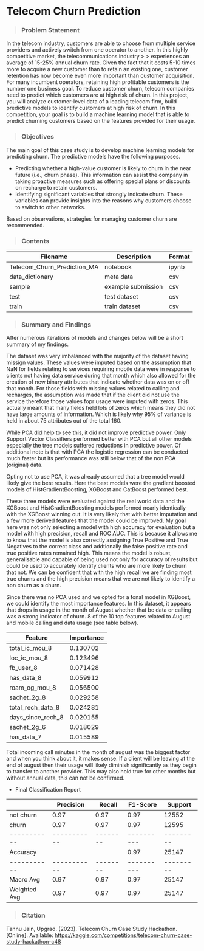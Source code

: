 # Telecom Churn Prediction
> ### Problem Statement
In the telecom industry, customers are able to choose from multiple service providers and actively switch from one operator to another. In this highly competitive market, the telecommunications industry > > experiences an average of 15-25% annual churn rate.
Given the fact that it costs 5-10 times more to acquire a new customer than to retain an existing one, customer retention has now become even more important than customer acquisition.
For many incumbent operators, retaining high profitable customers is the number one business goal. To reduce customer churn, telecom companies need to predict which customers are at high risk of churn. In this project, you will analyze customer-level data of a leading telecom firm, build predictive models to identify customers at high risk of churn.
In this competition, your goal is to build a machine learning model that is able to predict churning customers based on the features provided for their usage.


> ### Objectives
The main goal of this case study is to develop machine learning models for predicting churn. The predictive models have the following purposes.
- Predicting whether a high-value customer is likely to churn in the near future (i.e., churn phase). This information can assist the company in taking proactive measures such as offering special plans or discounts on recharge to retain customers.
-  Identifying significant variables that strongly indicate churn. These variables can provide insights into the reasons why customers choose to switch to other networks.

Based on observations, strategies for managing customer churn are recommended.

> ### Contents

 | Filename | Description | Format |
 |----------|-------------|--------|
 |Telecom_Churn_Prediction_MA | notebook  |ipynb |
 |data_dictionary | meta data | csv |
 |sample | example submission | csv |
 |test | test dataset | csv |
 |train | train dataset | csv |


> ### Summary and Findings
After numerous iterations of models and changes below will be a short summary of my findings.

The dataset was very imbalanced with the majority of the dataset having missign values. These values were imputed based on the assumption that NaN for fields relating to services requiring mobile data were in response to clients not having data service during that month which also allowed for the creation of new binary attributes that indicate whether data was on or off that month. For those fields with missing values related to calling and recharges, the assumption was made that if the client did not use the service therefore those values fopr usage were imputed with zeros. This actually meant that many fields held lots of zeros which means they did not have large amounts of information. Which is likely why 95% of variance is held in about 75 attributes out of the total 160. 

While PCA did help to see this, it did not improve predictive power. Only Support Vector Classifiers performed better with PCA but all other models especially the tree models suffered reductions in predictive power. Of additional note is that with PCA the logistic regression can be conducted much faster but its performance was still below that of the non PCA (original) data. 

Opting not to use PCA, it was already assumed that a tree model would likely give the best results. Here the best models were the gradient boosted models of HistGradientBoosting, XGBoost and CatBoost performed best.

These three models were evaluated against the real world data and the XGBoost and HistGradientBoosting models performed nearly identically with the XGBoost winning out. It is very likely that with better imputation and a few more derived features that the model could be improved. My goal here was not only selecting a model with high accuracy for evaluation but a model with high precision, recall and ROC AUC. This is because it allows me to know that the model is also correctly assigning True Positive and True Negatives to the correct class and addtionally the false positive rate and true positive rates remained high. This means the model is robust, generalisable and capable of being used not only for accuracy of results but could be used to accurately identify clients who are more likely to churn that not. We can be confident that with the high recall we are finding most true churns and the high precision means that we are not likely to identify a non churn as a churn. 

Since there was no PCA used and we opted for a fonal model in XGBoost, we could identify the most importance features. In this dataset, it appears that drops in usage in the month of August whether that be data or calling was a strong indicator of churn. 8 of the 10 top features related to August and mobile calling and data usage (see table below).

| Feature           | Importance |
|-------------------|------------|
| total_ic_mou_8    | 0.130702   |
| loc_ic_mou_8      | 0.123496   |
| fb_user_8         | 0.071428   |
| has_data_8        | 0.059912   |
| roam_og_mou_8     | 0.056500   |
| sachet_2g_8       | 0.029258   |
| total_rech_data_8 | 0.024281   |
| days_since_rech_8 | 0.020155   |
| sachet_2g_6       | 0.018029   |
| has_data_7        | 0.015589   |

Total incoming call minutes in the month of august was the biggest factor and when you think about it, it makes sense. If a client will be leaving at the end of august then their usage will likely diminish significantly as they begin to transfer to another provider. This may also hold true for other months but without annual data, this can not be confirmed. 


- Final Classification Report

|           | Precision | Recall | F1-Score | Support |
|-----------|-----------|--------|----------|---------|
| not churn |    0.97   |  0.97  |   0.97   |  12552  |
|   churn   |    0.97   |  0.97  |   0.97   |  12595  |
|-----------|-----------|--------|----------|---------|
|  Accuracy |           |        |   0.97   |  25147  |
|-----------|-----------|--------|----------|---------|
| Macro Avg |    0.97   |  0.97  |   0.97   |  25147  |
|Weighted Avg|   0.97   |  0.97  |   0.97   |  25147  |


> ### Citation

 <p>Tannu Jain, Upgrad. (2023). Telecom Churn Case Study Hackathon. [Online]. Available: <a href="https://kaggle.com/competitions/telecom-churn-case-study-hackathon-c48">https://kaggle.com/competitions/telecom-churn-case-study-hackathon-c48</a></p>
